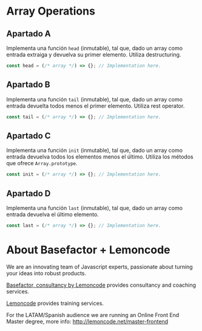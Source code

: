 # Array Operations

## Apartado A

Implementa una función `head` (inmutable), tal que, dado un array como entrada extraiga y devuelva su primer elemento. Utiliza destructuring.

```javascript
const head = (/* array */) => {}; // Implementation here.
```

## Apartado B

Implementa una función `tail` (inmutable), tal que, dado un array como entrada devuelta todos menos el primer elemento. Utiliza rest operator.

```javascript
const tail = (/* array */) => {}; // Implementation here.
```

## Apartado C

Implementa una función `init` (inmutable), tal que, dado un array como entrada devuelva todos los elementos menos el último. Utiliza los métodos que ofrece `Array.prototype`.

```javascript
const init = (/* array */) => {}; // Implementation here.
```

## Apartado D

Implementa una función `last` (inmutable), tal que, dado un array como entrada devuelva el último elemento.

```javascript
const last = (/* array */) => {}; // Implementation here.
```

# About Basefactor + Lemoncode

We are an innovating team of Javascript experts, passionate about turning your ideas into robust products.

[Basefactor, consultancy by Lemoncode](http://www.basefactor.com) provides consultancy and coaching services.

[Lemoncode](http://lemoncode.net/services/en/#en-home) provides training services.

For the LATAM/Spanish audience we are running an Online Front End Master degree, more info: http://lemoncode.net/master-frontend
